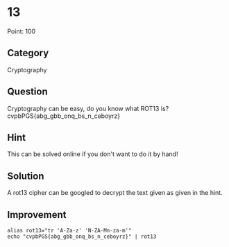 # 13

Point: 100

## Category

Cryptography

## Question

Cryptography can be easy, do you know what ROT13 is? cvpbPGS{abg_gbb_onq_bs_n_ceboyrz}

## Hint

This can be solved online if you don't want to do it by hand!


## Solution

A rot13 cipher can be googled to decrypt the text given as given in the hint.

## Improvement

```console
alias rot13="tr 'A-Za-z' 'N-ZA-Mn-za-m'"
echo "cvpbPGS{abg_gbb_onq_bs_n_ceboyrz}" | rot13
```